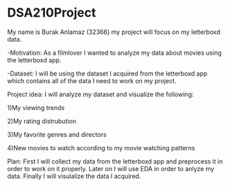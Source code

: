 # DSA210Project
My name is Burak Anlamaz (32366) my project will focus on my letterboxd data.

-Motivation: As a filmlover I wanted to analyze my data about movies using the letterboxd app.
 
-Dataset: I will be using the dataset I acquired from the letterboxd app which contains all of the data I need to work on my project.

 Project idea: I will analyze my dataset and visualize the following:
 
 1)My viewing trends
 
 2)My rating distrubution
 
 3)My favorite genres and directors
 
 4)New movies to watch according to my movie watching patterns
   
Plan: First I will collect my data from the letterboxd app and preprocess it in order to work on it properly. Later on I will use EDA in order to anlyze my data. Finally I will visulalize the data I acquired.
